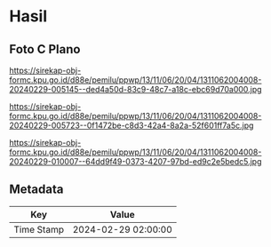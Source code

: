 # Hasil

## Foto C Plano

https://sirekap-obj-formc.kpu.go.id/d88e/pemilu/ppwp/13/11/06/20/04/1311062004008-20240229-005145--ded4a50d-83c9-48c7-a18c-ebc69d70a000.jpg

https://sirekap-obj-formc.kpu.go.id/d88e/pemilu/ppwp/13/11/06/20/04/1311062004008-20240229-005723--0f1472be-c8d3-42a4-8a2a-52f601ff7a5c.jpg

https://sirekap-obj-formc.kpu.go.id/d88e/pemilu/ppwp/13/11/06/20/04/1311062004008-20240229-010007--64dd9f49-0373-4207-97bd-ed9c2e5bedc5.jpg


## Metadata

| Key        | Value               |
| ---------- | ------------------- |
| Time Stamp | 2024-02-29 02:00:00 |



